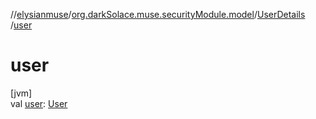 //[elysianmuse](../../../index.md)/[org.darkSolace.muse.securityModule.model](../index.md)/[UserDetails](index.md)
/[user](user.md)

# user

[jvm]\
val [user](user.md): [User](../../org.darkSolace.muse.userModule.model/-user/index.md)
